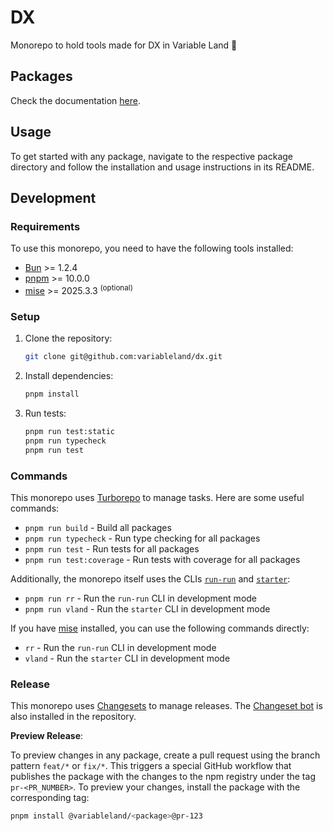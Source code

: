 # DX

Monorepo to hold tools made for DX in Variable Land 👊

## Packages

Check the documentation [here](./docs/README.md).

## Usage

To get started with any package, navigate to the respective package directory and follow the installation and usage instructions in its README.

## Development

### Requirements

To use this monorepo, you need to have the following tools installed:

- [Bun](https://bun.sh) >= 1.2.4
- [pnpm](https://pnpm.io) >= 10.0.0
- [mise](https://mise.jdx.dev) >= 2025.3.3 <sup>(optional)</sup>

### Setup

1. Clone the repository:

   ```bash
   git clone git@github.com:variableland/dx.git
   ```

2. Install dependencies:

   ```bash
   pnpm install
   ```

3. Run tests:

   ```bash
   pnpm run test:static
   pnpm run typecheck
   pnpm run test
   ```

### Commands

This monorepo uses [Turborepo](https://turbo.build/repo/docs) to manage tasks. Here are some useful commands:

- `pnpm run build` - Build all packages
- `pnpm run typecheck` - Run type checking for all packages
- `pnpm run test` - Run tests for all packages
- `pnpm run test:coverage` - Run tests with coverage for all packages

Additionally, the monorepo itself uses the CLIs [`run-run`](./packages/run-run/README.md) and [`starter`](./packages/starter/README.md):

- `pnpm run rr` - Run the `run-run` CLI in development mode
- `pnpm run vland` - Run the `starter` CLI in development mode

If you have [mise](https://mise.jdx.dev) installed, you can use the following commands directly:

- `rr` - Run the `run-run` CLI in development mode
- `vland` - Run the `starter` CLI in development mode

### Release

This monorepo uses [Changesets](https://github.com/changesets/changesets) to manage releases. The [Changeset bot](https://github.com/changesets/bot) is also installed in the repository.

**Preview Release**:

To preview changes in any package, create a pull request using the branch pattern `feat/*` or `fix/*`. This triggers a special GitHub workflow that publishes the package with the changes to the npm registry under the tag `pr-<PR_NUMBER>`. To preview your changes, install the package with the corresponding tag:

```bash
pnpm install @variableland/<package>@pr-123
```
